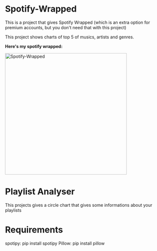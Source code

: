 # Spotify-Wrapped
This is a project that gives Spotify Wrapped (which is an extra option for premium accounts, but you don't need that with this project)

This project shows charts of top 5 of musics, artists and genres.

**Here's my spotify wrapped:**

<img src="https://raw.githubusercontent.com/hosseinmh1/Spotify-Wrapped/main/Spotify-Wrapped.jpg" alt="Spotify-Wrapped" width="400"/>


# Playlist Analyser
This projects gives a circle chart that gives some informations about your playlists


# Requirements
spotipy: pip install spotipy
Pillow: pip install pillow
